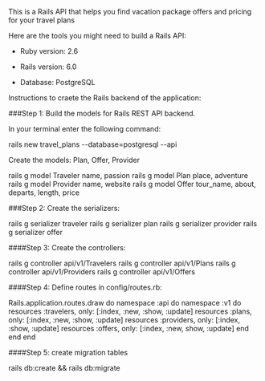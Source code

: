 This is a Rails API that helps you find vacation package offers and pricing for your travel plans

Here are the tools you might need to build a Rails API:

- Ruby version: 2.6

- Rails version: 6.0

- Database: PostgreSQL

Instructions to craete the Rails backend of the application:

###Step 1: Build the models for Rails REST API backend. 

In your terminal enter the following command:

rails new travel_plans --database=postgresql --api

Create the models: Plan, Offer, Provider

rails g model Traveler name, passion
rails g model Plan place, adventure
rails g model Provider name, website
rails g model Offer tour_name, about, departs, length, price

###Step 2: Create the serializers: 

rails g serializer traveler
rails g serializer plan
rails g serializer provider
rails g serializer offer

####Step 3: Create the controllers: 

rails g controller api/v1/Travelers
rails g controller api/v1/Plans
rails g controller api/v1/Providers
rails g controller api/v1/Offers

####Step 4: Define routes in config/routes.rb:

Rails.application.routes.draw do
  namespace :api do
    namespace :v1 do
    	resources :travelers, only: [:index, :new, :show, :update]
      resources :plans, only: [:index, :new, :show, :update]
      resources :providers, only: [:index, :show, :update]
      resources :offers, only: [:index, :new, show, :update]
    end
  end
end

####Step 5: create migration tables

rails db:create && rails db:migrate


